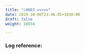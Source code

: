 ```yaml
---
title: "c0083_vvvvv"
date: 2020-10-06T23:46:05+1010:00
draft: false
weight: 10834

---
```


### Log reference: <no value>

```
